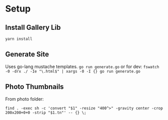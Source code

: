 
# Setup

## Install Gallery Lib
`yarn install`

## Generate Site
Uses go-lang mustache templates.
`go run generate.go` or for dev: `fswatch -0 -drx ./ -Ie "\.html$" | xargs -0 -I {} go run generate.go`

## Photo Thumbnails
From photo folder:
```
find . -exec sh -c 'convert "$1" -resize "400^>" -gravity center -crop 200x200+0+0 -strip "$1.tn"' -- {} \;
```

